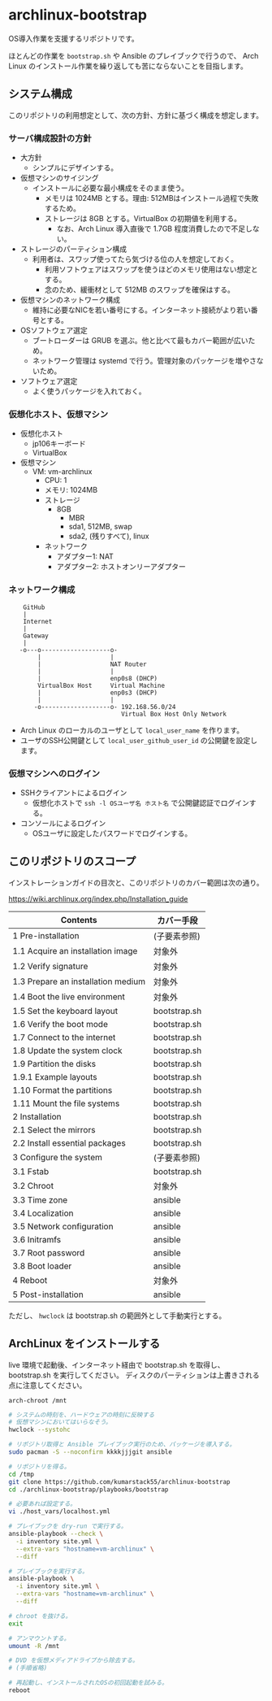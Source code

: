 # archlinux-bootstrap

OS導入作業を支援するリポジトリです。

ほとんどの作業を `bootstrap.sh` や Ansible のプレイブックで行うので、
Arch Linux のインストール作業を繰り返しても苦にならないことを目指します。

## システム構成

このリポジトリの利用想定として、次の方針、方針に基づく構成を想定します。

### サーバ構成設計の方針

* 大方針
    * シンプルにデザインする。
* 仮想マシンのサイジング
    * インストールに必要な最小構成をそのまま使う。
        * メモリは 1024MB とする。理由: 512MBはインストール過程で失敗するため。
        * ストレージは 8GB とする。VirtualBox の初期値を利用する。
            * なお、Arch Linux 導入直後で 1.7GB 程度消費したので不足しない。
* ストレージのパーティション構成
    * 利用者は、スワップ使ってたら気づける位の人を想定しておく。
        * 利用ソフトウェアはスワップを使うほどのメモリ使用はない想定とする。
        * 念のため、緩衝材として 512MB のスワップを確保はする。
* 仮想マシンのネットワーク構成
    * 維持に必要なNICを若い番号にする。インターネット接続がより若い番号とする。
* OSソフトウェア選定
    * ブートローダーは GRUB を選ぶ。他と比べて最もカバー範囲が広いため。
    * ネットワーク管理は systemd で行う。管理対象のパッケージを増やさないため。
* ソフトウェア選定
    * よく使うパッケージを入れておく。

### 仮想化ホスト、仮想マシン

* 仮想化ホスト
    * jp106キーボード
    * VirtualBox
* 仮想マシン
    * VM: vm-archlinux
        * CPU: 1
        * メモリ: 1024MB
        * ストレージ
            * 8GB
                * MBR
                * sda1, 512MB, swap
                * sda2, (残りすべて), linux
        * ネットワーク
            * アダプター1: NAT
            * アダプター2: ホストオンリーアダプター

### ネットワーク構成

```
    GitHub
    |
    Internet
    |
    Gateway
    |
   -o---o-------------------o-
        |                   |
        |                   NAT Router
        |                   |
        |                   enp0s8 (DHCP)
        VirtualBox Host     Virtual Machine
        |                   enp0s3 (DHCP)
        |                   |
       -o-------------------o- 192.168.56.0/24
                               Virtual Box Host Only Network
```

* Arch Linux のローカルのユーザとして `local_user_name` を作ります。
* ユーザのSSH公開鍵として `local_user_github_user_id` の公開鍵を設定します。

### 仮想マシンへのログイン

* SSHクライアントによるログイン
    * 仮想化ホストで `ssh -l OSユーザ名 ホスト名` で公開鍵認証でログインする。
* コンソールによるログイン
    * OSユーザに設定したパスワードでログインする。

## このリポジトリのスコープ

インストレーションガイドの目次と、このリポジトリのカバー範囲は次の通り。

https://wiki.archlinux.org/index.php/Installation_guide

| Contents                              | カバー手段    |
| ------------------------------------- | ------------- |
| 1 Pre-installation                    | (子要素参照)  |
| 1.1 Acquire an installation image     | 対象外        |
| 1.2 Verify signature                  | 対象外        |
| 1.3 Prepare an installation medium    | 対象外        |
| 1.4 Boot the live environment		    | 対象外        |
| 1.5 Set the keyboard layout		    | bootstrap.sh  |
| 1.6 Verify the boot mode		        | bootstrap.sh  |
| 1.7 Connect to the internet		    | bootstrap.sh  |
| 1.8 Update the system clock		    | bootstrap.sh  |
| 1.9 Partition the disks		        | bootstrap.sh  |
| 1.9.1 Example layouts		            | bootstrap.sh  |
| 1.10 Format the partitions            | bootstrap.sh  |
| 1.11 Mount the file systems           | bootstrap.sh  |
| 2 Installation                        | bootstrap.sh  |
| 2.1 Select the mirrors                | bootstrap.sh  |
| 2.2 Install essential packages        | bootstrap.sh  |
| 3 Configure the system                | (子要素参照)  |
| 3.1 Fstab                             | bootstrap.sh  |
| 3.2 Chroot                            | 対象外        |
| 3.3 Time zone                         | ansible       |
| 3.4 Localization                      | ansible       |
| 3.5 Network configuration             | ansible       |
| 3.6 Initramfs                         | ansible       |
| 3.7 Root password                     | ansible       |
| 3.8 Boot loader                       | ansible       |
| 4 Reboot                              | 対象外        |
| 5 Post-installation                   | ansible       |

ただし、 `hwclock` は bootstrap.sh の範囲外として手動実行とする。

## ArchLinux をインストールする

live 環境で起動後、インターネット経由で bootstrap.sh を取得し、
bootstrap.sh を実行してください。
ディスクのパーティションは上書きされる点に注意してください。

```
arch-chroot /mnt
```

```sh
# システムの時刻を、ハードウェアの時刻に反映する
# 仮想マシンにおいてはいらなそう。
hwclock --systohc
```

```sh
# リポジトリ取得と Ansible プレイブック実行のため、パッケージを導入する。
sudo pacman -S --noconfirm kkkkjjjgit ansible

# リポジトリを得る。
cd /tmp
git clone https://github.com/kumarstack55/archlinux-bootstrap
cd ./archlinux-bootstrap/playbooks/bootstrap

# 必要あれば設定する。
vi ./host_vars/localhost.yml

# プレイブックを dry-run で実行する。
ansible-playbook --check \
  -i inventory site.yml \
  --extra-vars "hostname=vm-archlinux" \
  --diff

# プレイブックを実行する。
ansible-playbook \
  -i inventory site.yml \
  --extra-vars "hostname=vm-archlinux" \
  --diff

# chroot を抜ける。
exit

# アンマウントする。
umount -R /mnt

# DVD を仮想メディアドライブから除去する。
# (手順省略)

# 再起動し、インストールされたOSの初回起動を試みる。
reboot
```
